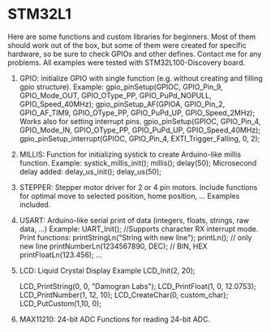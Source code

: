 STM32L1
===================

Here are some functions and custom libraries for beginners. Most of them should work out of the box, but some of them were created for specific hardware, so be sure to check GPIOs and other defines. 
Contact me for any problems. All examples were tested with STM32L100-Discovery board. 

1. GPIO: initialize GPIO with single function (e.g. without creating and filling gpio structure).
Example: 
	gpio_pinSetup(GPIOC, GPIO_Pin_9, GPIO_Mode_OUT, GPIO_OType_PP, GPIO_PuPd_NOPULL, GPIO_Speed_40MHz);
	gpio_pinSetup_AF(GPIOA, GPIO_Pin_2, GPIO_AF_TIM9, GPIO_OType_PP, GPIO_PuPd_UP, GPIO_Speed_2MHz);
Works also for setting interrupt pins.
	gpio_pinSetup(GPIOC, GPIO_Pin_4, GPIO_Mode_IN, GPIO_OType_PP, GPIO_PuPd_UP, GPIO_Speed_40MHz);
	gpio_pinSetup_interrupt(GPIOC, GPIO_Pin_4, EXTI_Trigger_Falling, 0, 2);		

2. MILLIS: Function for initializing systick to create Arduino-like millis function.
Example:
	systick_millis_init();
	millis();
	delay(50);
Microsecond delay added:
	delay_us_init();
	delay_us(50);

3. STEPPER: Stepper motor driver for 2 or 4 pin motors. 
Include functions for optimal move to selected position, home position, ...
Examples included. 

4. USART: Arduino-like serial print of data (integers, floats, strings, raw data, ...)
Example:
	UART_Init();	//Supports character RX interrupt mode.
Print functions:
	printStringLn("String with new line");
	printLn();	// only new line
	printNumberLn(1234567890, DEC); // BIN, HEX
	printFloatLn(123.456);
	...

5. LCD: Liquid Crystal Display
Example
	LCD_Init(2, 20);
	
	LCD_PrintString(0, 0, "Damogran Labs");
	LCD_PrintFloat(1, 0, 12.0753);
	LCD_PrintNumber(1, 12, 10);
	LCD_CreateChar(0, custom_char);
	LCD_PutCustom(1,10, 0);
	
6. MAX11210: 24-bit ADC
Functions for reading 24-bit ADC. 


